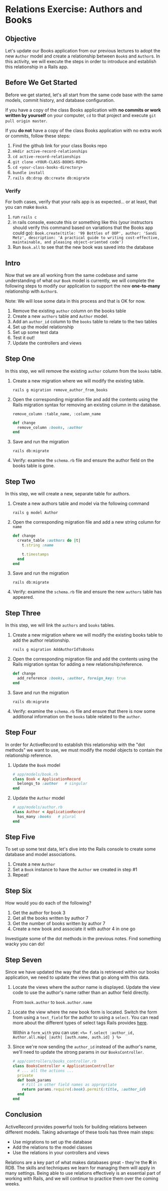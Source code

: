 # Relations Exercise: Authors and Books

## Objective

Let's update our Books application from our previous lectures to adopt the new `Author` model and create a relationship between `Book`s and `Author`s. In this activity, we will execute the steps in order to introduce and establish this relationship in a Rails app.

## Before We Get Started

Before we get started, let's all start from the same code base with the same models, commit history, and database configuration.

If you have a copy of the class Books application with **no commits or work written by yourself** on your computer, `cd` to that project and execute `git pull origin master`.

If you **do not** have a copy of the class Books application with no extra work or commits, follow these steps:

1. Find the github link for your class Books repo
1. `mkdir active-record-relationships`
1. `cd active-record-relationships`
1. `git clone <YOUR-CLASS-BOOKS-REPO>`
1. `cd <your-class-books-directory>`
1. `bundle install`
1. `rails db:drop db:create db:migrate`

### Verify

For both cases, verify that your rails app is as expected... or at least, that you can make `Book`s.

1. run `rails c`
1. in rails console, execute this or something like this (your instructors should verify this command based on variations that the Books app could go): `Book.create(title: '99 Bottles of OOP', author: 'Sandi Metz', description: 'A practical guide to writing cost-effective, maintainable, and pleasing object-oriented code')`
1. Run `Book.all` to see that the new book was saved into the database

## Intro

Now that we are all working from the same codebase and same understanding of what our `Book` model is currently, we will complete the following steps to modify our application to support the new **one-to-many** relationship with `Author`s.

Note: We will lose some data in this process and that is OK for now.

1. Remove the existing `author` column on the books table
1. Create a new `authors` table and `Author` model.
1. Add an `author_id` column to the `books` table to relate to the two tables
1. Set up the model relationship
1. Set up some test data
1. Test it out!
1. Update the controllers and views

## Step One

In this step, we will remove the existing `author` column from the `books` table.

1. Create a new migration where we will modify the existing table.

    `rails g migration remove_author_from_books`

1. Open the corresponding migration file and add the contents using the Rails migration syntax for removing an existing column in the database.

    `remove_column :table_name, :column_name`

    ```ruby
    def change
      remove_column :books, :author
    end
    ```

1. Save and run the migration

    `rails db:migrate`

1. Verify: examine the `schema.rb` file and ensure the author field on the books table is gone.

## Step Two

In this step, we will create a new, separate table for authors.

1. Create a new authors table and model via the following command

    `rails g model Author`

1. Open the corresponding migration file and add a new string column for `name`

    ```ruby
    def change
      create_table :authors do |t|
        t.string :name

        t.timestamps
      end
    end
    ```

1. Save and run the migration

    `rails db:migrate`

1. Verify: examine the `schema.rb` file and ensure the new `authors` table has appeared.

## Step Three

In this step, we will link the `authors` and `books` tables.

1. Create a new migration where we will modify the existing books table to add the author relationship.

    `rails g migration AddAuthorIdToBooks`

1. Open the corresponding migration file and add the contents using the Rails migration syntax for adding a new relationship/reference.

    ```ruby
    def change
      add_reference :books, :author, foreign_key: true
    end
    ```

1. Save and run the migration

    `rails db:migrate`

1. Verify: examine the `schema.rb` file and ensure that there is now some additional information on the `books` table related to the `author`.

## Step Four

In order for ActiveRecord to establish this relationship with the "dot methods" we want to use, we must modify the model objects to contain the relationship reference.

1. Update the `Book` model
    ```ruby
    # app/models/book.rb
    class Book < ApplicationRecord
      belongs_to :author   # singular
    end
    ```

1. Update the `Author` model
    ```ruby
    # app/models/author.rb
    class Author < ApplicationRecord
      has_many :books   # plural
    end
    ```

## Step Five

To set up some test data, let's dive into the Rails console to create some database and model associations.

1. Create a new `Author`
1. Set a `Book` instance to have the `Author` we created in step #1
1. Repeat!

## Step Six

How would you do each of the following?

1. Get the author for book 3
1. Get all the books written by author 7
1. Get the number of books written by author 7
1. Create a new book and associate it with author 4 in one go

Investigate some of the dot methods in the previous notes. Find something wacky you can do!

## Step Seven

Since we have updated the way that the data is retrieved within our books application, we need to update the views that go along with this data.

1. Locate the views where the author name is displayed. Update the view code to use the author's name rather than an author field directly.

    From `book.author` to `book.author.name`

1. Locate the view where the new book form is located. Switch the form from using a `text_field` for the author to using a `select`. You can read more about the different types of select tags Rails provides [here](http://guides.rubyonrails.org/form_helpers.html#making-select-boxes-with-ease).

    Within a `form_with` you can use:
    `<%= f.select :author_id, Author.all.map{ |auth| [auth.name, auth.id] } %>`

1. Since we're now sending the `author_id` instead of the author's name, we'll need to update the strong params in our `BooksController`.

    ```ruby
    # app/controllers/books_controller.rb
    class BooksController < ApplicationController
      # ... all the actions ...
      private
      def book_params
        # Fill in other field names as appropriate
        return params.require(:book).permit(:title, :author_id)
      end
    end
    ```

## Conclusion

ActiveRecord provides powerful tools for building relations between different models. Taking advantage of these tools has three main steps:

- Use migrations to set up the database
- Add the relations to the model classes
- Use the relations in your controllers and views

Relations are a key part of what makes databases great - they're the **R** in RDB. The skills and techniques we learn for managing them will apply in many settings. Being able to use relations effectively is an essential part of working with Rails, and we will continue to practice them over the coming weeks.
